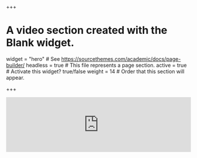 +++
# A video section created with the Blank widget.

widget = "hero"  # See https://sourcethemes.com/academic/docs/page-builder/
headless = true  # This file represents a page section.
active = true  # Activate this widget? true/false
weight = 14  # Order that this section will appear.

+++
<style>
.wrapper {
    position: relative;
    padding-bottom: 56.25%; /* 16:9 */
    padding-top: 25px;
    height: 0;
}
.wrapper iframe {
    position: absolute;
    top: 0;
    left: 0;
    width: 100%;
    height: auto;
}
</style>
<div class="wrapper">
  <iframe src="https://www.youtube.com/embed/7w6MjJ7Cz8U?muted=1&autoplay=1&mute=1" allowfullscreen="true" frameborder="0"></iframe>
</div>


